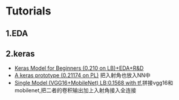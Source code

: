 # Tutorials
## 1.EDA

## 2.keras
- [Keras Model for Beginners (0.210 on LB)+EDA+R&D](https://www.kaggle.com/devm2024/keras-model-for-beginners-0-210-on-lb-eda-r-d)
- [A keras prototype (0.21174 on PL)](https://www.kaggle.com/knowledgegrappler/a-keras-prototype-0-21174-on-pl) 把入射角也放入NN中
- [Single Model (VGG16+MobileNet) LB:0.1568 with tf](https://www.kaggle.com/yuhaichina/single-model-vgg16-mobilenet-lb-0-1568-with-tf),拼接vgg16和mobilenet,把二者的卷积输出加上入射角接入全连接
